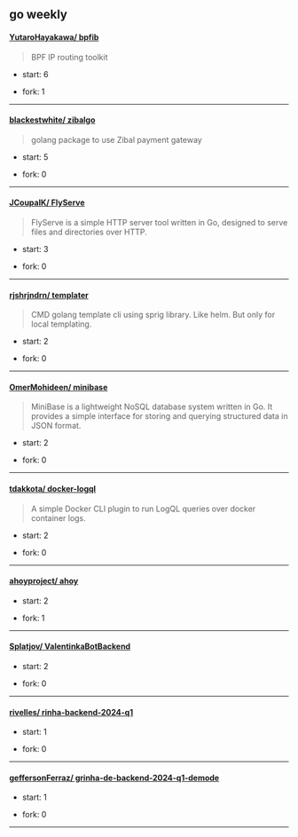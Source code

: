 ## go weekly

#### [YutaroHayakawa/ bpfib](https://github.com/YutaroHayakawa/bpfib)
>  BPF IP routing toolkit
+ start: 6
+ fork: 1
---
#### [blackestwhite/ zibalgo](https://github.com/blackestwhite/zibalgo)
>  golang package to use Zibal payment gateway
+ start: 5
+ fork: 0
---
#### [JCoupalK/ FlyServe](https://github.com/JCoupalK/FlyServe)
>  FlyServe is a simple HTTP server tool written in Go, designed to serve files and directories over HTTP.
+ start: 3
+ fork: 0
---
#### [rjshrjndrn/ templater](https://github.com/rjshrjndrn/templater)
>  CMD golang template cli using sprig library. Like helm. But only for local templating.
+ start: 2
+ fork: 0
---
#### [OmerMohideen/ minibase](https://github.com/OmerMohideen/minibase)
>  MiniBase is a lightweight NoSQL database system written in Go. It provides a simple interface for storing and querying structured data in JSON format.
+ start: 2
+ fork: 0
---
#### [tdakkota/ docker-logql](https://github.com/tdakkota/docker-logql)
>  A simple Docker CLI plugin to run LogQL queries over docker container logs.
+ start: 2
+ fork: 0
---
#### [ahoyproject/ ahoy](https://github.com/ahoyproject/ahoy)
>  
+ start: 2
+ fork: 1
---
#### [Splatjov/ ValentinkaBotBackend](https://github.com/Splatjov/ValentinkaBotBackend)
>  
+ start: 2
+ fork: 0
---
#### [rivelles/ rinha-backend-2024-q1](https://github.com/rivelles/rinha-backend-2024-q1)
>  
+ start: 1
+ fork: 0
---
#### [geffersonFerraz/ grinha-de-backend-2024-q1-demode](https://github.com/geffersonFerraz/grinha-de-backend-2024-q1-demode)
>  
+ start: 1
+ fork: 0
---